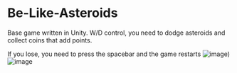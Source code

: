 # Be-Like-Asteroids

Base game written in Unity. W/D control, you need to dodge asteroids and collect coins that add points.

If you lose, you need to press the spacebar and the game restarts
![image](https://user-images.githubusercontent.com/76635569/165739990-e35df051-f49e-4fed-8fb6-18ea02af808e.png))
![image](https://user-images.githubusercontent.com/76635569/165740079-1ad31da4-e47e-437d-8342-75571128d09c.png)
